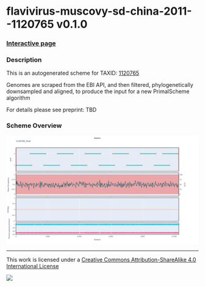# flavivirus-muscovy-sd-china-2011--1120765 v0.1.0

### [Interactive page](https://chrisgkent.github.io/schemes/flavivirus-muscovy-sd-china-2011--1120765-1000-v0.1.0)

### Description

This is an autogenerated scheme for TAXID: [1120765](https://www.ncbi.nlm.nih.gov/Taxonomy/Browser/wwwtax.cgi?mode=Info&id=1120765&lvl=3&lin=f&keep=1&srchmode=1&unlock)

Genomes are scraped from the EBI API, and then filtered, phylogenetically downsampled and aligned, to produce the input for a new PrimalScheme algorithm

For details please see preprint: TBD

### Scheme Overview

![Alt text](work/1120765_final.png '1120765_final.png')

------------------------------------------------------------------------

This work is licensed under a [Creative Commons Attribution-ShareAlike 4.0 International License](http://creativecommons.org/licenses/by-sa/4.0/) 

![](https://i.creativecommons.org/l/by-sa/4.0/88x31.png)